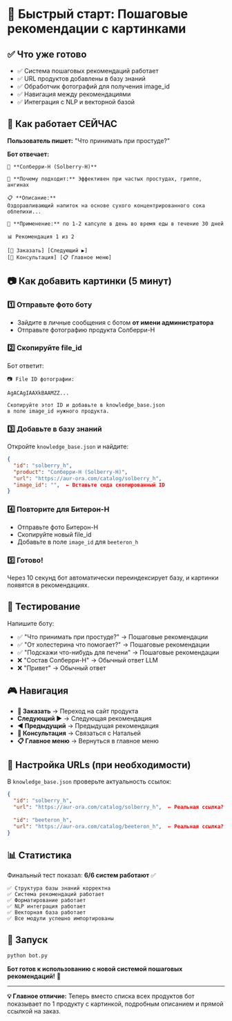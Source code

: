 # 🚀 Быстрый старт: Пошаговые рекомендации с картинками

## ✅ Что уже готово

- ✅ Система пошаговых рекомендаций работает
- ✅ URL продуктов добавлены в базу знаний
- ✅ Обработчик фотографий для получения image_id
- ✅ Навигация между рекомендациями
- ✅ Интеграция с NLP и векторной базой

## 🎯 Как работает СЕЙЧАС

**Пользователь пишет:** "Что принимать при простуде?"

**Бот отвечает:**
```
💊 **Солберри-H (Solberry-H)**

🎯 **Почему подходит:** Эффективен при частых простудах, гриппе, ангинах

📋 **Описание:**
Оздоравливающий напиток на основе сухого концентрированного сока облепихи...

📏 **Применение:** по 1-2 капсуле в день во время еды в течение 30 дней

📊 Рекомендация 1 из 2

[🛒 Заказать] [Следующий ▶️]
[💬 Консультация] [📋 Главное меню]
```

## 📷 Как добавить картинки (5 минут)

### 1️⃣ Отправьте фото боту
- Зайдите в личные сообщения с ботом **от имени администратора**
- Отправьте фотографию продукта Солберри-H

### 2️⃣ Скопируйте file_id
Бот ответит:
```
📷 File ID фотографии:

AgACAgIAAXkBAAMZZ...

Скопируйте этот ID и добавьте в knowledge_base.json 
в поле image_id нужного продукта.
```

### 3️⃣ Добавьте в базу знаний
Откройте `knowledge_base.json` и найдите:
```json
{
  "id": "solberry_h",
  "product": "Солберри-H (Solberry-H)",
  "url": "https://aur-ora.com/catalog/solberry_h",
  "image_id": "",  ← Вставьте сюда скопированный ID
}
```

### 4️⃣ Повторите для Битерон-H
- Отправьте фото Битерон-H
- Скопируйте новый file_id  
- Добавьте в поле `image_id` для `beeteron_h`

### 5️⃣ Готово!
Через 10 секунд бот автоматически переиндексирует базу, и картинки появятся в рекомендациях.

## 🧪 Тестирование

Напишите боту:
- ✅ "Что принимать при простуде?" → Пошаговые рекомендации
- ✅ "От холестерина что помогает?" → Пошаговые рекомендации  
- ✅ "Подскажи что-нибудь для печени" → Пошаговые рекомендации
- ❌ "Состав Солберри-H" → Обычный ответ LLM
- ❌ "Привет" → Обычный ответ

## 🎮 Навигация

- **🛒 Заказать** → Переход на сайт продукта
- **Следующий ▶️** → Следующая рекомендация
- **◀️ Предыдущий** → Предыдущая рекомендация  
- **💬 Консультация** → Связаться с Натальей
- **📋 Главное меню** → Вернуться в главное меню

## 🔧 Настройка URLs (при необходимости)

В `knowledge_base.json` проверьте актуальность ссылок:
```json
{
  "id": "solberry_h",
  "url": "https://aur-ora.com/catalog/solberry_h",  ← Реальная ссылка?
  
  "id": "beeteron_h", 
  "url": "https://aur-ora.com/catalog/beeteron_h",  ← Реальная ссылка?
}
```

## 📊 Статистика

Финальный тест показал: **6/6 систем работают** ✅

```
✅ Структура базы знаний корректна
✅ Система рекомендаций работает  
✅ Форматирование работает
✅ NLP интеграция работает
✅ Векторная база работает
✅ Все модули успешно импортированы
```

## 🚀 Запуск

```bash
python bot.py
```

**Бот готов к использованию с новой системой пошаговых рекомендаций!** 🎉

---

**💡 Главное отличие:** Теперь вместо списка всех продуктов бот показывает по 1 продукту с картинкой, подробным описанием и прямой ссылкой на заказ.







